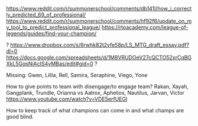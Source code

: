 https://www.reddit.com/r/summonerschool/comments/db141l/how_i_correctly_predicted_69_of_professional/
https://www.reddit.com/r/summonerschool/comments/hf92f6/update_on_my_tool_to_predict_professional_league/
https://rtoacademy.com/league-of-legends/guides/find-your-champion/

?
https://www.dropbox.com/s/6rwhk82t2vfe58p/LS_MTG_draft_essay.pdf?dl=0
https://docs.google.com/spreadsheets/d/1M8VRUDOeV27cQCTO52xrCqBGXkL5GqsNiAcIS4yMBas/edit#gid=0
?

Missing: Gwen, Lillia, Rell, Samira, Seraphine, Viego, Yone

How to give points to team with disengage/to engage team? Rakan, Xayah, Gangplank, Trundle, Orianna vs Aatrox, Aphelios,
Nautilus, Jarvan, Victor
https://www.youtube.com/watch?v=VDE5erfUEGI

How to keep track of what champions can come in and what champs are good blind.


